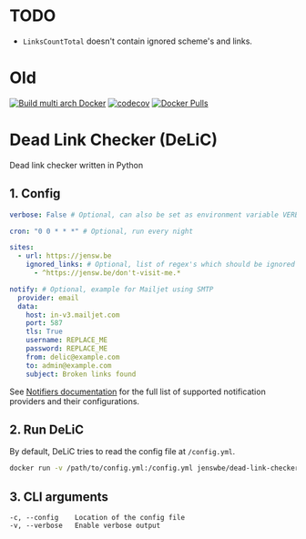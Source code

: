 # TODO

- `LinksCountTotal` doesn't contain ignored scheme's and links.

# Old

[![Build multi arch Docker](https://github.com/JenswBE/python-dead-link-checker/workflows/Build%20multi%20arch%20Docker/badge.svg)](https://github.com/JenswBE/python-dead-link-checker)
[![codecov](https://codecov.io/gh/JenswBE/python-dead-link-checker/branch/master/graph/badge.svg)](https://codecov.io/gh/JenswBE/python-dead-link-checker)
[![Docker Pulls](https://img.shields.io/docker/pulls/jenswbe/dead-link-checker)](https://hub.docker.com/r/jenswbe/dead-link-checker)

# Dead Link Checker (DeLiC)

Dead link checker written in Python

## 1. Config

```yaml
verbose: False # Optional, can also be set as environment variable VERBOSE

cron: "0 0 * * *" # Optional, run every night

sites:
  - url: https://jensw.be
    ignored_links: # Optional, list of regex's which should be ignored
      - ^https://jensw.be/don't-visit-me.*

notify: # Optional, example for Mailjet using SMTP
  provider: email
  data:
    host: in-v3.mailjet.com
    port: 587
    tls: True
    username: REPLACE_ME
    password: REPLACE_ME
    from: delic@example.com
    to: admin@example.com
    subject: Broken links found
```

See [Notifiers documentation](https://notifiers.readthedocs.io/en/latest/providers/index.html)
for the full list of supported notification providers and their configurations.

## 2. Run DeLiC

By default, DeLiC tries to read the config file at `/config.yml`.

```bash
docker run -v /path/to/config.yml:/config.yml jenswbe/dead-link-checker
```

## 3. CLI arguments

```
-c, --config    Location of the config file
-v, --verbose   Enable verbose output
```
